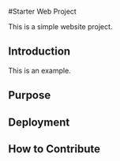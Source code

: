 #Starter Web Project

This is a simple website project.

## Introduction

This is an example.

## Purpose

## Deployment

## How to Contribute
